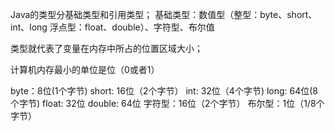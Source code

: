 
Java的类型分基础类型和引用类型；
基础类型：数值型（整型：byte、short、int、long 浮点型：float、double）、字符型、布尔值

类型就代表了变量在内存中所占的位置区域大小；

计算机内存最小的单位是位（0或者1）

byte：8位(1个字节)
short: 16位（2个字节）
int: 32位（4个字节)
long: 64位(8个字节)
float: 32位
double: 64位
字符型：16位（2个字节）
布尔型：1位（1/8个字节）

